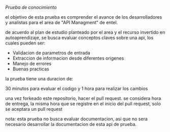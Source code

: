 *Prueba de conocimiento*

el objetivo de esta prueba es comprender
el avance de los desarrolladores y analistas para el
area de "API Managment" de entel.

de acuerdo al plan de estudio planteado por el area 
y el recurso invertido en autoaprendizaje, se busca 
evaluar conceptos claves sobre una api, los cuales pueden
ser:

- Validacion de parametros de entrada
- Extraccion de informacion desde diferentes origenes
- Manejo de errores
- Buenas practicas

la prueba tiene una duracion de:

30 minutos para evaluar el codigo y 1 hora para 
realizar los cambios

una vez forkeado este repositorio, hacer el pull request.
se considera hora de entrega, la misma hora que 
se registre en el inicio del pull request, solo se aceptara
un pull request


nota: esta prueba no busca evaluar documentacion, asi que
no sera necesario desarrollar la documentacion de esta
api de prueba.


 